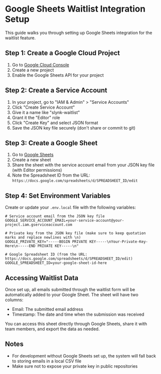 # Google Sheets Waitlist Integration Setup

This guide walks you through setting up Google Sheets integration for the waitlist feature.

## Step 1: Create a Google Cloud Project

1. Go to [Google Cloud Console](https://console.cloud.google.com/)
2. Create a new project
3. Enable the Google Sheets API for your project

## Step 2: Create a Service Account

1. In your project, go to "IAM & Admin" > "Service Accounts"
2. Click "Create Service Account"
3. Give it a name like "slynk-waitlist"
4. Grant it the "Editor" role
5. Click "Create Key" and select JSON format
6. Save the JSON key file securely (don't share or commit to git)

## Step 3: Create a Google Sheet

1. Go to [Google Sheets](https://sheets.google.com/)
2. Create a new sheet
3. Share the sheet with the service account email from your JSON key file (with Editor permissions)
4. Note the Spreadsheet ID from the URL: `https://docs.google.com/spreadsheets/d/SPREADSHEET_ID/edit`

## Step 4: Set Environment Variables

Create or update your `.env.local` file with the following variables:

```env
# Service account email from the JSON key file
GOOGLE_SERVICE_ACCOUNT_EMAIL=your-service-account@your-project.iam.gserviceaccount.com

# Private key from the JSON key file (make sure to keep quotation marks and replace newlines with \n)
GOOGLE_PRIVATE_KEY="-----BEGIN PRIVATE KEY-----\nYour-Private-Key-Here\n-----END PRIVATE KEY-----\n"

# Google Spreadsheet ID (from the URL: https://docs.google.com/spreadsheets/d/SPREADSHEET_ID/edit)
GOOGLE_SPREADSHEET_ID=your-google-sheet-id-here
```

## Accessing Waitlist Data

Once set up, all emails submitted through the waitlist form will be automatically added to your Google Sheet. The sheet will have two columns:
- Email: The submitted email address
- Timestamp: The date and time when the submission was received

You can access this sheet directly through Google Sheets, share it with team members, and export the data as needed.

## Notes

- For development without Google Sheets set up, the system will fall back to storing emails in a local CSV file
- Make sure not to expose your private key in public repositories 